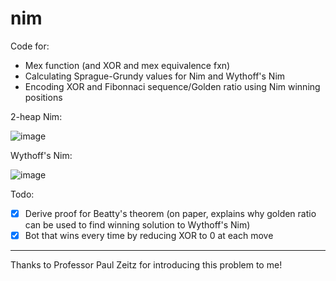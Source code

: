 # nim

Code for:
- Mex function (and XOR and mex equivalence fxn)
- Calculating Sprague-Grundy values for Nim and Wythoff's Nim
- Encoding XOR and Fibonnaci sequence/Golden ratio using Nim winning positions

2-heap Nim:

![image](https://user-images.githubusercontent.com/56745453/201555184-41da40cb-0ad8-4f4c-9193-9f04f2d94d36.png)

Wythoff's Nim:

![image](https://user-images.githubusercontent.com/56745453/201555204-c8ddd680-1338-4e74-8a92-07c2e2e41d05.png)

Todo:
- [x] Derive proof for Beatty's theorem (on paper, explains why golden ratio can be used to find winning solution to Wythoff's Nim)
- [x] Bot that wins every time by reducing XOR to 0 at each move

---

Thanks to Professor Paul Zeitz for introducing this problem to me!

